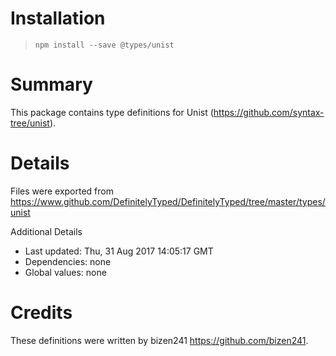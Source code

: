 # Installation
> `npm install --save @types/unist`

# Summary
This package contains type definitions for Unist (https://github.com/syntax-tree/unist).

# Details
Files were exported from https://www.github.com/DefinitelyTyped/DefinitelyTyped/tree/master/types/unist

Additional Details
 * Last updated: Thu, 31 Aug 2017 14:05:17 GMT
 * Dependencies: none
 * Global values: none

# Credits
These definitions were written by bizen241 <https://github.com/bizen241>.
